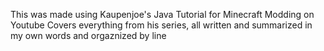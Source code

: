 This was made using Kaupenjoe's Java Tutorial for Minecraft Modding on Youtube
Covers everything from his series, all written and summarized in my own words and orgaznized by line
